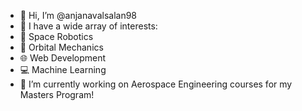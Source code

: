 - 👋 Hi, I’m @anjanavalsalan98
- 👀 I have a wide array of interests:
- 🤖 Space Robotics
- 🚀 Orbital Mechanics
- 🌐 Web Development
- 💻 Machine Learning
- 🌱 I’m currently working on Aerospace Engineering courses for my Masters Program!

<!---
anjanavalsalan98/anjanavalsalan98 is a ✨ special ✨ repository because its `README.md` (this file) appears on your GitHub profile.
You can click the Preview link to take a look at your changes.
--->
